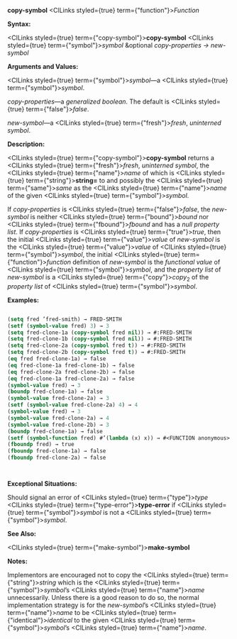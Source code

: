 **copy-symbol** <ClLinks styled={true} term={"function"}><i>Function</i></ClLinks> 



**Syntax:** 



<ClLinks styled={true} term={"copy-symbol"}><b>copy-symbol</b></ClLinks> <ClLinks styled={true} term={"symbol"}><i>symbol</i></ClLinks> &amp;optional *copy-properties → new-symbol* 



**Arguments and Values:** 



<ClLinks styled={true} term={"symbol"}><i>symbol</i></ClLinks>—a <ClLinks styled={true} term={"symbol"}><i>symbol</i></ClLinks>. 



*copy-properties*—a *generalized boolean*. The default is <ClLinks styled={true} term={"false"}><i>false</i></ClLinks>. 



*new-symbol*—a <ClLinks styled={true} term={"fresh"}><i>fresh</i></ClLinks>, *uninterned symbol*. 



**Description:** 



<ClLinks styled={true} term={"copy-symbol"}><b>copy-symbol</b></ClLinks> returns a <ClLinks styled={true} term={"fresh"}><i>fresh</i></ClLinks>, *uninterned symbol*, the <ClLinks styled={true} term={"name"}><i>name</i></ClLinks> of which is <ClLinks styled={true} term={"string"}><b>string=</b></ClLinks> to and possibly the <ClLinks styled={true} term={"same"}><i>same</i></ClLinks> as the <ClLinks styled={true} term={"name"}><i>name</i></ClLinks> of the given <ClLinks styled={true} term={"symbol"}><i>symbol</i></ClLinks>. 



If *copy-properties* is <ClLinks styled={true} term={"false"}><i>false</i></ClLinks>, the *new-symbol* is neither <ClLinks styled={true} term={"bound"}><i>bound</i></ClLinks> nor <ClLinks styled={true} term={"fbound"}><i>fbound</i></ClLinks> and has a *null property list*. If *copy-properties* is <ClLinks styled={true} term={"true"}><i>true</i></ClLinks>, then the initial <ClLinks styled={true} term={"value"}><i>value</i></ClLinks> of *new-symbol* is the <ClLinks styled={true} term={"value"}><i>value</i></ClLinks> of <ClLinks styled={true} term={"symbol"}><i>symbol</i></ClLinks>, the initial <ClLinks styled={true} term={"function"}><i>function</i></ClLinks> definition of *new-symbol* is the *functional value* of <ClLinks styled={true} term={"symbol"}><i>symbol</i></ClLinks>, and the *property list* of *new-symbol* is a <ClLinks styled={true} term={"copy"}><i>copy</i></ClLinks><sub>2</sub> of the *property list* of <ClLinks styled={true} term={"symbol"}><i>symbol</i></ClLinks>. 



**Examples:**
```lisp

(setq fred ’fred-smith) → FRED-SMITH 
(setf (symbol-value fred) 3) → 3 
(setq fred-clone-1a (copy-symbol fred nil)) → #:FRED-SMITH 
(setq fred-clone-1b (copy-symbol fred nil)) → #:FRED-SMITH 
(setq fred-clone-2a (copy-symbol fred t)) → #:FRED-SMITH 
(setq fred-clone-2b (copy-symbol fred t)) → #:FRED-SMITH 
(eq fred fred-clone-1a) → false 
(eq fred-clone-1a fred-clone-1b) → false 
(eq fred-clone-2a fred-clone-2b) → false 
(eq fred-clone-1a fred-clone-2a) → false 
(symbol-value fred) → 3 
(boundp fred-clone-1a) → false 
(symbol-value fred-clone-2a) → 3 
(setf (symbol-value fred-clone-2a) 4) → 4 
(symbol-value fred) → 3 
(symbol-value fred-clone-2a) → 4 
(symbol-value fred-clone-2b) → 3 
(boundp fred-clone-1a) → false 
(setf (symbol-function fred) #’(lambda (x) x)) → #<FUNCTION anonymous> 
(fboundp fred) → true 
(fboundp fred-clone-1a) → false 
(fboundp fred-clone-2a) → false 




```
**Exceptional Situations:** 



Should signal an error of <ClLinks styled={true} term={"type"}><i>type</i></ClLinks> <ClLinks styled={true} term={"type-error"}><b>type-error</b></ClLinks> if <ClLinks styled={true} term={"symbol"}><i>symbol</i></ClLinks> is not a <ClLinks styled={true} term={"symbol"}><i>symbol</i></ClLinks>. 



**See Also:** 



<ClLinks styled={true} term={"make-symbol"}><b>make-symbol</b></ClLinks> 



**Notes:** 



Implementors are encouraged not to copy the <ClLinks styled={true} term={"string"}><i>string</i></ClLinks> which is the <ClLinks styled={true} term={"symbol"}><i>symbol</i></ClLinks>’s <ClLinks styled={true} term={"name"}><i>name</i></ClLinks> unnecessarily. Unless there is a good reason to do so, the normal implementation strategy is for the *new-symbol*’s <ClLinks styled={true} term={"name"}><i>name</i></ClLinks> to be <ClLinks styled={true} term={"identical"}><i>identical</i></ClLinks> to the given <ClLinks styled={true} term={"symbol"}><i>symbol</i></ClLinks>’s <ClLinks styled={true} term={"name"}><i>name</i></ClLinks>. 



